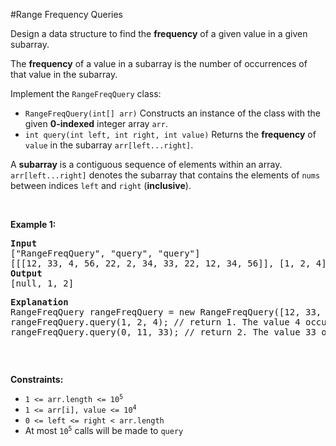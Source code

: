 #Range Frequency Queries
<p>Design a data structure to find the <strong>frequency</strong> of a given value in a given subarray.</p>
<p>The <strong>frequency</strong> of a value in a subarray is the number of occurrences of that value in the subarray.</p>
<p>Implement the <code>RangeFreqQuery</code> class:</p>
<ul>
<li><code>RangeFreqQuery(int[] arr)</code> Constructs an instance of the class with the given <strong>0-indexed</strong> integer array <code>arr</code>.</li>
<li><code>int query(int left, int right, int value)</code> Returns the <strong>frequency</strong> of <code>value</code> in the subarray <code>arr[left...right]</code>.</li>
</ul>
<p>A <strong>subarray</strong> is a contiguous sequence of elements within an array. <code>arr[left...right]</code> denotes the subarray that contains the elements of <code>nums</code> between indices <code>left</code> and <code>right</code> (<strong>inclusive</strong>).</p>
<p> </p>
<p><strong class="example">Example 1:</strong></p>
<pre><strong>Input</strong>
["RangeFreqQuery", "query", "query"]
[[[12, 33, 4, 56, 22, 2, 34, 33, 22, 12, 34, 56]], [1, 2, 4], [0, 11, 33]]
<strong>Output</strong>
[null, 1, 2]
<p><strong>Explanation</strong>
RangeFreqQuery rangeFreqQuery = new RangeFreqQuery([12, 33, 4, 56, 22, 2, 34, 33, 22, 12, 34, 56]);
rangeFreqQuery.query(1, 2, 4); // return 1. The value 4 occurs 1 time in the subarray [33, 4]
rangeFreqQuery.query(0, 11, 33); // return 2. The value 33 occurs 2 times in the whole array.
</pre></p>
<p> </p>
<p><strong>Constraints:</strong></p>
<ul>
<li><code>1 &lt;= arr.length &lt;= 10<sup>5</sup></code></li>
<li><code>1 &lt;= arr[i], value &lt;= 10<sup>4</sup></code></li>
<li><code>0 &lt;= left &lt;= right &lt; arr.length</code></li>
<li>At most <code>10<sup>5</sup></code> calls will be made to <code>query</code></li>
</ul>
